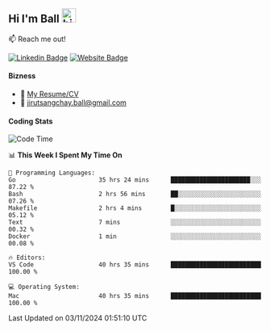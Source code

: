 ## Hi I'm Ball <img src="https://user-images.githubusercontent.com/1303154/88677602-1635ba80-d120-11ea-84d8-d263ba5fc3c0.gif" width="28px" height="28px" alt="hi">
 
:mailbox: Reach me out!

[![Linkedin Badge](https://img.shields.io/badge/-Jirut-0e76a8?style=flat&labelColor=0e76a8&logo=linkedin&logoColor=white)](https://www.linkedin.com/in/jirut-sangchay-338370251)
[![Website Badge](https://img.shields.io/badge/Website-184aa8?logo=website&logoColor=)](https://resume-jirut.web.app)

<!-- TODO: Add last video link -->
#### Bizness
- :paperclip: [My Resume/CV](https://github.com/Jirut01/Jirut01/blob/main/resume_jirut.pdf)
- :email: jirutsangchay.ball@gmail.com

#### Coding Stats


<!--START_SECTION:waka-->
![Code Time](http://img.shields.io/badge/Code%20Time-1%2C708%20hrs%2029%20mins-blue)

📊 **This Week I Spent My Time On** 

```text
💬 Programming Languages: 
Go                       35 hrs 24 mins      ██████████████████████░░░   87.22 % 
Bash                     2 hrs 56 mins       ██░░░░░░░░░░░░░░░░░░░░░░░   07.26 % 
Makefile                 2 hrs 4 mins        █░░░░░░░░░░░░░░░░░░░░░░░░   05.12 % 
Text                     7 mins              ░░░░░░░░░░░░░░░░░░░░░░░░░   00.32 % 
Docker                   1 min               ░░░░░░░░░░░░░░░░░░░░░░░░░   00.08 % 

🔥 Editors: 
VS Code                  40 hrs 35 mins      █████████████████████████   100.00 % 

💻 Operating System: 
Mac                      40 hrs 35 mins      █████████████████████████   100.00 % 
```


 Last Updated on 03/11/2024 01:51:10 UTC
<!--END_SECTION:waka-->
